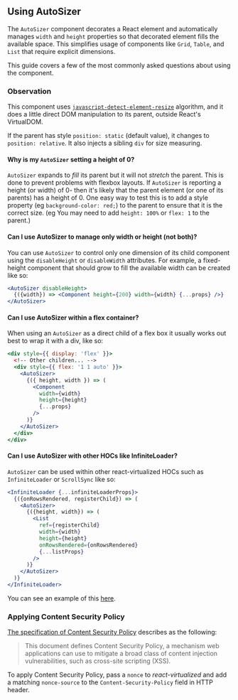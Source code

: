 ## Using AutoSizer

The `AutoSizer` component decorates a React element and automatically manages `width` and `height` properties so that decorated element fills the available space. This simplifies usage of components like `Grid`, `Table`, and `List` that require explicit dimensions.

This guide covers a few of the most commonly asked questions about using the component.

### Observation

This component uses [`javascript-detect-element-resize`](https://github.com/sdecima/javascript-detect-element-resize) algorithm, and it does a little direct DOM manipulation to its parent, outside React's VirtualDOM.

If the parent has style `position: static` (default value), it changes to `position: relative`. It also injects a sibling `div` for size measuring.

#### Why is my `AutoSizer` setting a height of 0?

`AutoSizer` expands to _fill_ its parent but it will not _stretch_ the parent.
This is done to prevent problems with flexbox layouts.
If `AutoSizer` is reporting a height (or width) of 0- then it's likely that the parent element (or one of its parents) has a height of 0.
One easy way to test this is to add a style property (eg `background-color: red;`) to the parent to ensure that it is the correct size.
(eg You may need to add `height: 100%` or `flex: 1` to the parent.)

#### Can I use AutoSizer to manage only width or height (not both)?

You can use `AutoSizer` to control only one dimension of its child component using the `disableHeight` or `disableWidth` attributes. For example, a fixed-height component that should grow to fill the available width can be created like so:

```jsx
<AutoSizer disableHeight>
  {({width}) => <Component height={200} width={width} {...props} />}
</AutoSizer>
```

#### Can I use AutoSizer within a flex container?

When using an `AutoSizer` as a direct child of a flex box it usually works out best to wrap it with a div, like so:

```jsx
<div style={{ display: 'flex' }}>
  <!-- Other children... -->
  <div style={{ flex: '1 1 auto' }}>
    <AutoSizer>
      {({ height, width }) => (
        <Component
          width={width}
          height={height}
          {...props}
        />
      )}
    </AutoSizer>
  </div>
</div>
```

#### Can I use AutoSizer with other HOCs like InfiniteLoader?

`AutoSizer` can be used within other react-virtualized HOCs such as `InfiniteLoader` or `ScrollSync` like so:

```jsx
<InfiniteLoader {...infiniteLoaderProps}>
  {({onRowsRendered, registerChild}) => (
    <AutoSizer>
      {({height, width}) => (
        <List
          ref={registerChild}
          width={width}
          height={height}
          onRowsRendered={onRowsRendered}
          {...listProps}
        />
      )}
    </AutoSizer>
  )}
</InfiniteLoader>
```

You can see an example of this [here](https://bvaughn.github.io/react-virtualized/#/components/InfiniteLoader).

### Applying Content Security Policy

[The specification of Content Security Policy](https://www.w3.org/TR/2016/REC-CSP2-20161215/#intro)
describes as the following:

> This document defines Content Security Policy, a mechanism web applications
> can use to mitigate a broad class of content injection vulnerabilities, such
> as cross-site scripting (XSS).

To apply Content Security Policy, pass a `nonce` to _react-virtualized_ and add a matching `nonce-source` to the `Content-Security-Policy` field in HTTP header.
